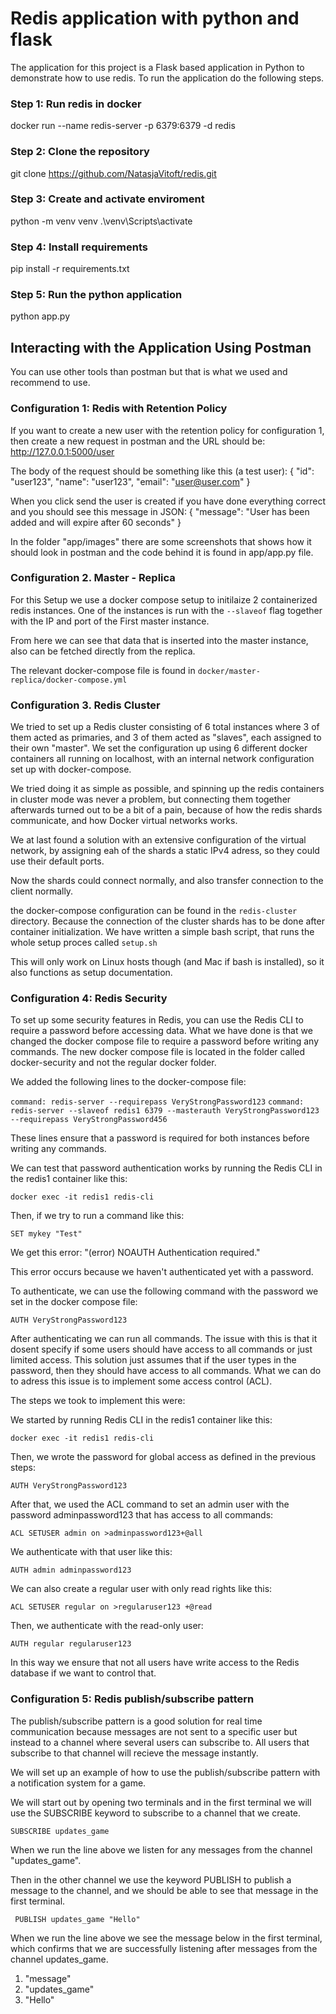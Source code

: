 # Redis application with python and flask 

The application for this project is a Flask based application in Python to demonstrate how to use redis. To run the application do the following steps. 

### Step 1: Run redis in docker

docker run --name redis-server -p 6379:6379 -d redis

### Step 2: Clone the repository 

git clone https://github.com/NatasjaVitoft/redis.git

### Step 3: Create and activate enviroment

python -m venv venv .\venv\Scripts\activate

### Step 4: Install requirements

pip install -r requirements.txt

### Step 5: Run the python application 

python app.py

## Interacting with the Application Using Postman

You can use other tools than postman but that is what we used and recommend to use. 

### Configuration 1: Redis with Retention Policy 

If you want to create a new user with the retention policy for configuration 1, then create a new request in postman and the URL should be: http://127.0.0.1:5000/user

The body of the request should be something like this (a test user):
{
  "id": "user123",
  "name": "user123",
  "email": "user@user.com"
}

When you click send the user is created if you have done everything correct and you should see this message in JSON:
{
  "message": "User has been added and will expire after 60 seconds"
}

In the folder "app/images" there are some screenshots that shows how it should look in postman and the code behind it is found in app/app.py file.

### Configuration 2. Master - Replica

For this Setup we use a docker compose setup to initilaize 2 containerized redis instances. One of the instances is run with the `--slaveof` flag together with the IP and port of the First master instance. 

From here we can see that data that is inserted into the master instance, also can be fetched directly from the replica.

The relevant docker-compose file is found in `docker/master-replica/docker-compose.yml`


### Configuration 3. Redis Cluster

We tried to set up a Redis cluster consisting of 6 total instances where 3 of them acted as primaries, and 3 of them acted as "slaves", each assigned to their own "master".
We set the configuration up using 6 different docker containers all running on localhost, with an internal network configuration set up with docker-compose. 

We tried doing it as simple as possible, and spinning up the redis containers in cluster mode was never a problem, but connecting them together afterwards turned out to be a bit of a pain, because of how the redis shards communicate, and how Docker virtual networks works.

We at last found a solution with an extensive configuration of the virtual network, by assigning eah of the shards a static IPv4 adress, so they could use their default ports.

Now the shards could connect normally, and also transfer connection to the client normally.

the docker-compose configuration can be found in the `redis-cluster` directory. Because the connection of the cluster shards has to be done after container initialization. We have written a simple bash script, that runs the whole setup proces called `setup.sh`

This will only work on Linux hosts though (and Mac if bash is installed), so it also functions as setup documentation. 


### Configuration 4: Redis Security 

To set up some security features in Redis, you can use the Redis CLI to require a password before accessing data.
What we have done is that we changed the docker compose file to require a password before writing any commands. The new docker compose file is located in the folder called docker-security and not the regular docker folder.

We added the following lines to the docker-compose file:

```command: redis-server --requirepass VeryStrongPassword123```
```command: redis-server --slaveof redis1 6379 --masterauth VeryStrongPassword123 --requirepass VeryStrongPassword456```

These lines ensure that a password is required for both instances before writing any commands. 

We can test that password authentication works by running the Redis CLI in the redis1 container like this:

```docker exec -it redis1 redis-cli```

Then, if we try to run a command like this:

```SET mykey "Test"```

We get this error: "(error) NOAUTH Authentication required."

This error occurs because we haven't authenticated yet with a password.

To authenticate, we can use the following command with the password we set in the docker compose file:

``` AUTH VeryStrongPassword123 ```

After authenticating we can run all commands.
The issue with this is that it dosent specify if some users should have access to all commands or just limited access. This solution just assumes that if the user types in the password, then they should have access to all commands. 
What we can do to adress this issue is to implement some access control (ACL).

The steps we took to implement this were:

We started by running Redis CLI in the redis1 container like this:

```docker exec -it redis1 redis-cli```

Then, we wrote the password for global access as defined in the previous steps:

```AUTH VeryStrongPassword123```

After that, we used the ACL command to set an admin user with the password adminpassword123 that has access to all commands:

```ACL SETUSER admin on >adminpassword123+@all```

We authenticate with that user like this:

```AUTH admin adminpassword123```

We can also create a regular user with only read rights like this:

```ACL SETUSER regular on >regularuser123 +@read```

Then, we authenticate with the read-only user:

```AUTH regular regularuser123```

In this way we ensure that not all users have write access to the Redis database if we want to control that. 

### Configuration 5: Redis publish/subscribe pattern

The publish/subscribe pattern is a good solution for real time communication because messages are not sent to a specific user but instead to a channel where several users can subscribe to. All users that subscribe to that channel will recieve the message instantly. 
 
We will set up an example of how to use the publish/subscribe pattern with a notification system for a game. 

We will start out by opening two terminals and in the first terminal we will use the SUBSCRIBE keyword to subscribe to a channel that we create. 

``` SUBSCRIBE updates_game ```

When we run the line above we listen for any messages from the channel "updates_game". 

Then in the other channel we use the keyword PUBLISH to publish a message to the channel, and we should be able to see that message in the first terminal. 

```  PUBLISH updates_game "Hello" ```

When we run the line above we see the message below in the first terminal, which confirms that we are successfully listening after messages from the channel updates_game. 

1) "message"
2) "updates_game"
3) "Hello"